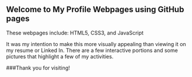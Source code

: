 ## Welcome to My Profile Webpages using GitHub pages

These webpages include: HTML5, CSS3, and JavaScript

It was my intention to make this more visually appealing than viewing it on my resume or Linked In.
There are a few interactive portions and some pictures that highlight a few of my activities.

###Thank you for visiting!
